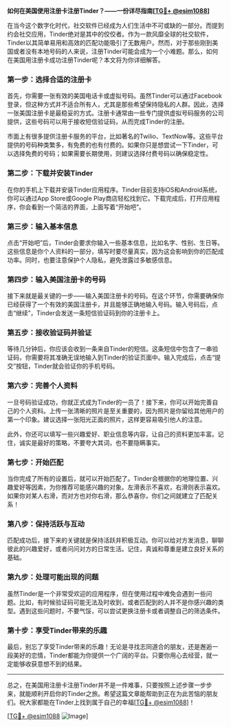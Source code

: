 **如何在美国使用注册卡注册Tinder？——一份详尽指南[[TG💪+ @esim1088](https://t.me/s/esim1088)]**

在当今这个数字化时代，社交软件已经成为人们生活中不可或缺的一部分。而提到约会社交应用，Tinder绝对是其中的佼佼者。作为一款风靡全球的社交软件，Tinder以其简单易用和高效的匹配功能吸引了无数用户。然而，对于那些刚到美国或者没有本地号码的人来说，注册Tinder可能会成为一个小难题。那么，如何在美国用注册卡成功注册Tinder呢？本文将为你详细解答。

### **第一步：选择合适的注册卡**

首先，你需要一张有效的美国电话卡或虚拟号码。虽然Tinder可以通过Facebook登录，但这种方式并不适合所有人，尤其是那些希望保持隐私的人群。因此，选择一张美国注册卡是最稳妥的方式。注册卡通常由一些专门提供虚拟号码服务的公司提供，这些号码可以用于接收短信验证码，从而完成Tinder的注册。

市面上有很多提供注册卡服务的平台，比如著名的Twilio、TextNow等。这些平台提供的号码种类繁多，有免费的也有付费的。如果你只是想尝试一下Tinder，可以选择免费的号码；如果需要长期使用，则建议选择付费号码以确保稳定性。

### **第二步：下载并安装Tinder**

在你的手机上下载并安装Tinder应用程序。Tinder目前支持iOS和Android系统，你可以通过App Store或Google Play商店轻松找到它。下载完成后，打开应用程序，你会看到一个简洁的界面，上面写着“开始吧”。

### **第三步：输入基本信息**

点击“开始吧”后，Tinder会要求你输入一些基本信息，比如名字、性别、生日等。这些信息是你个人资料的一部分，填写时要尽量真实，因为这会影响到你的匹配成功率。同时，也要注意保护个人隐私，避免泄露过多敏感信息。

### **第四步：输入美国注册卡的号码**

接下来就是最关键的一步——输入美国注册卡的号码。在这个环节，你需要确保你已经获得了一个有效的美国注册卡，并且能够正确地输入号码。输入号码后，点击“继续”，Tinder会发送一条短信验证码到你的注册卡上。

### **第五步：接收验证码并验证**

等待几分钟后，你应该会收到一条来自Tinder的短信。这条短信中包含了一串验证码，你需要将其准确无误地输入到Tinder的验证页面中。输入完成后，点击“提交”按钮，Tinder就会验证你的手机号码。

### **第六步：完善个人资料**

一旦号码验证成功，你就正式成为Tinder的一员了！接下来，你可以开始完善自己的个人资料。上传一张清晰的照片是至关重要的，因为照片是你留给其他用户的第一个印象。建议选择一张阳光正面的照片，这样更容易吸引他人的注意。

此外，你还可以填写一些兴趣爱好、职业信息等内容，让自己的资料更加丰富。记住，诚实是最好的策略，不要夸大其词，也不要隐瞒事实。

### **第七步：开始匹配**

当你完成了所有的设置后，就可以开始匹配了。Tinder会根据你的地理位置、兴趣爱好等因素，为你推荐可能感兴趣的对象。左滑表示不喜欢，右滑则表示喜欢。如果你对某人右滑，而对方也对你右滑，那么恭喜你，你们之间就建立了匹配关系！

### **第八步：保持活跃与互动**

匹配成功后，接下来的关键就是保持活跃并积极互动。你可以给对方发消息，聊聊彼此的兴趣爱好，或者问问对方的日常生活。记住，真诚和尊重是建立良好关系的基础。

### **第九步：处理可能出现的问题**

虽然Tinder是一个非常受欢迎的应用程序，但在使用过程中难免会遇到一些问题。比如，有时候验证码可能无法及时收到，或者匹配到的人并不是你感兴趣的类型。遇到这些问题时，不要气馁，可以尝试更换注册卡或者调整自己的筛选条件。

### **第十步：享受Tinder带来的乐趣**

最后，别忘了享受Tinder带来的乐趣！无论是寻找志同道合的朋友，还是邂逅一段美好的恋情，Tinder都能为你提供一个广阔的平台。只要你用心去经营，就一定能够收获意想不到的结果。

---

总之，在美国用注册卡注册Tinder并不是一件难事，只要按照上述步骤一步步来，就能顺利开启你的Tinder之旅。希望这篇文章能帮助到正在为此苦恼的朋友们。祝大家都能在Tinder上找到属于自己的幸福[[TG💪+ @esim1088](https://t.me/s/esim1088)]！

[[TG💪+ @esim1088](https://t.me/s/esim1088) ![Image](https://i.postimg.cc/4NQfJmqS/Snipaste-2025-05-13-00-14-12.png)]